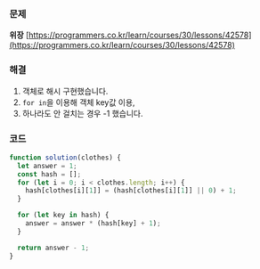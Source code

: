 ### 문제

**위장** [https://programmers.co.kr/learn/courses/30/lessons/42578](https://programmers.co.kr/learn/courses/30/lessons/42578)

### 해결

1. 객체로 해시 구현했습니다.
2. `for in`을 이용해 객체 key값 이용,
3. 하나라도 안 걸치는 경우 -1 했습니다.

### 코드

```javascript
function solution(clothes) {
  let answer = 1;
  const hash = [];
  for (let i = 0; i < clothes.length; i++) {
    hash[clothes[i][1]] = (hash[clothes[i][1]] || 0) + 1;
  }

  for (let key in hash) {
    answer = answer * (hash[key] + 1);
  }

  return answer - 1;
}
```
